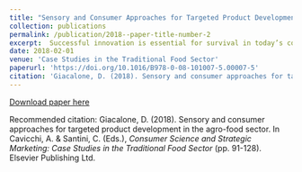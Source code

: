 ```yaml
---
title: "Sensory and Consumer Approaches for Targeted Product Development in the Agro-Food Sector"
collection: publications
permalink: /publication/2018--paper-title-number-2
excerpt:  Successful innovation is essential for survival in today’s competitive market, yet it is estimated that 75%–90% of new food and beverage products fail within their first year. Sensory properties of food and beverages are key benefits that must cater to the target consumer’s preferences and expectations, if repeat purchase, and hence market success, is to occur. Sensory science is a multidisciplinary field investigating how people perceive and respond to food and beverages (as well as other consumer products). Sensory methods are a vital tool in the context of new product development, where they are used to link ingredients and product formulations to consumer responses, and to use these insights to reach an informed go/no-go decision on whether a new product has market potential...'
date: 2018-02-01
venue: 'Case Studies in the Traditional Food Sector'
paperurl: 'https://doi.org/10.1016/B978-0-08-101007-5.00007-5'
citation: 'Giacalone, D. (2018). Sensory and consumer approaches for targeted product development in the agro-food sector. In Cavicchi, A. & Santini, C. (Eds.), <i>Consumer Science and Strategic Marketing: Case Studies in the Traditional Food Sector</i> (pp. 91-128). Elsevier Publishing Ltd.'
---
```


[Download paper here](https://doi.org/10.1016/B978-0-08-101007-5.00007-5)

Recommended citation: Giacalone, D. (2018). Sensory and consumer approaches for targeted product development in the agro-food sector. In Cavicchi, A. & Santini, C. (Eds.), <i>Consumer Science and Strategic Marketing: Case Studies in the Traditional Food Sector</i> (pp. 91-128). Elsevier Publishing Ltd.
